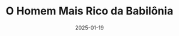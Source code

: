 ---
slug: o-homem-mais-rico-da-babilonia
title: O Homem Mais Rico da Babilônia
description: Um resumo do livro "O Homem Mais Rico da Babilônia", de George S. Clason, que traz lições valiosas sobre finanças pessoais e investimentos. Aprenda a multiplicar seu dinheiro e a construir uma vida financeira sólida.
date: 2025-01-19
image: ../attachments/o-homem-mais-rico-da-babilonia.jpg
lastmod: 2025-01-22
tags:
  - finanças pessoais
  - investimentos
  - educação financeira
  - livro
  - resumo
---